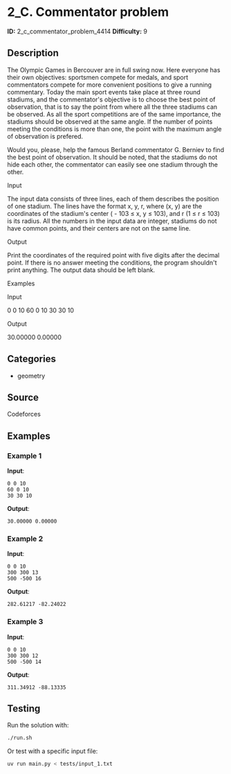 # 2_C. Commentator problem

**ID:** 2_c_commentator_problem_4414
**Difficulty:** 9

## Description

The Olympic Games in Bercouver are in full swing now. Here everyone has their own objectives: sportsmen compete for medals, and sport commentators compete for more convenient positions to give a running commentary. Today the main sport events take place at three round stadiums, and the commentator's objective is to choose the best point of observation, that is to say the point from where all the three stadiums can be observed. As all the sport competitions are of the same importance, the stadiums should be observed at the same angle. If the number of points meeting the conditions is more than one, the point with the maximum angle of observation is prefered. 

Would you, please, help the famous Berland commentator G. Berniev to find the best point of observation. It should be noted, that the stadiums do not hide each other, the commentator can easily see one stadium through the other.

Input

The input data consists of three lines, each of them describes the position of one stadium. The lines have the format x, y, r, where (x, y) are the coordinates of the stadium's center ( - 103 ≤ x, y ≤ 103), and r (1 ≤ r ≤ 103) is its radius. All the numbers in the input data are integer, stadiums do not have common points, and their centers are not on the same line. 

Output

Print the coordinates of the required point with five digits after the decimal point. If there is no answer meeting the conditions, the program shouldn't print anything. The output data should be left blank.

Examples

Input

0 0 10
60 0 10
30 30 10


Output

30.00000 0.00000

## Categories

- geometry

## Source

Codeforces

## Examples

### Example 1

**Input**:
```
0 0 10
60 0 10
30 30 10
```

**Output**:
```
30.00000 0.00000
```

### Example 2

**Input**:
```
0 0 10
300 300 13
500 -500 16
```

**Output**:
```
282.61217 -82.24022
```

### Example 3

**Input**:
```
0 0 10
300 300 12
500 -500 14
```

**Output**:
```
311.34912 -88.13335
```


## Testing

Run the solution with:

```bash
./run.sh
```

Or test with a specific input file:

```bash
uv run main.py < tests/input_1.txt
```
